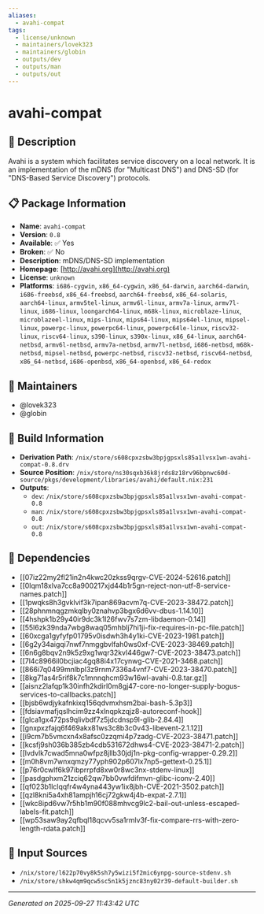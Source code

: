 ```yaml
---
aliases:
  - avahi-compat
tags:
  - license/unknown
  - maintainers/lovek323
  - maintainers/globin
  - outputs/dev
  - outputs/man
  - outputs/out
---
```


# avahi-compat

## 📝 Description

Avahi is a system which facilitates service discovery on a local
network.  It is an implementation of the mDNS (for "Multicast
DNS") and DNS-SD (for "DNS-Based Service Discovery")
protocols.


## 📋 Package Information

- **Name**: `avahi-compat`
- **Version**: `0.8`
- **Available**: ✅ Yes
- **Broken**: ✅ No
- **Description**: mDNS/DNS-SD implementation
- **Homepage**: [http://avahi.org](http://avahi.org)
- **License**: `unknown`
- **Platforms**: `i686-cygwin`, `x86_64-cygwin`, `x86_64-darwin`, `aarch64-darwin`, `i686-freebsd`, `x86_64-freebsd`, `aarch64-freebsd`, `x86_64-solaris`, `aarch64-linux`, `armv5tel-linux`, `armv6l-linux`, `armv7a-linux`, `armv7l-linux`, `i686-linux`, `loongarch64-linux`, `m68k-linux`, `microblaze-linux`, `microblazeel-linux`, `mips-linux`, `mips64-linux`, `mips64el-linux`, `mipsel-linux`, `powerpc-linux`, `powerpc64-linux`, `powerpc64le-linux`, `riscv32-linux`, `riscv64-linux`, `s390-linux`, `s390x-linux`, `x86_64-linux`, `aarch64-netbsd`, `armv6l-netbsd`, `armv7a-netbsd`, `armv7l-netbsd`, `i686-netbsd`, `m68k-netbsd`, `mipsel-netbsd`, `powerpc-netbsd`, `riscv32-netbsd`, `riscv64-netbsd`, `x86_64-netbsd`, `i686-openbsd`, `x86_64-openbsd`, `x86_64-redox`
## 👥 Maintainers

- @lovek323
- @globin


## 🔧 Build Information

- **Derivation Path**: `/nix/store/s608cpxzsbw3bpjgpsxls85a1lvsx1wn-avahi-compat-0.8.drv`
- **Source Position**: `/nix/store/ns30sqxb36k8jrds8z18rv96bpnwc60d-source/pkgs/development/libraries/avahi/default.nix:231`
- **Outputs**:
  - `dev`:  `/nix/store/s608cpxzsbw3bpjgpsxls85a1lvsx1wn-avahi-compat-0.8`
  - `man`:  `/nix/store/s608cpxzsbw3bpjgpsxls85a1lvsx1wn-avahi-compat-0.8`
  - `out`:  `/nix/store/s608cpxzsbw3bpjgpsxls85a1lvsx1wn-avahi-compat-0.8`

## 🔗 Dependencies

- [[07iz22my2fl21in2n4kwc20zkss9qrgv-CVE-2024-52616.patch]]
- [[0lqm18xlva7cc8a900217xjd44b1r5gn-reject-non-utf-8-service-names.patch]]
- [[1pwqks8h3gvklvif3k7ipan869acvm7q-CVE-2023-38472.patch]]
- [[28phnmnqgzmkqlby0znahvp3bgx6d6vv-dbus-1.14.10]]
- [[4hshpk1b29y40ir9dc3k1l26fwv7s7zm-libdaemon-0.14]]
- [[55l6zk39nda7wbg8waq05mhblj7hi1ji-fix-requires-in-pc-file.patch]]
- [[60xcga1gyfyfp01795v0isdwh3h4y1ki-CVE-2023-1981.patch]]
- [[6g2y34aigqi7nwf7nmggbvlfah0ws0xf-CVE-2023-38469.patch]]
- [[6n6g8bqv2n9k5z9xg1wqr32kvl446gw7-CVE-2023-38473.patch]]
- [[7l4c8966il0bcjiac4gq88i4x17cynwg-CVE-2021-3468.patch]]
- [[866i7q0499mnlbpl3z9rnm7336a4vnf7-CVE-2023-38470.patch]]
- [[8kg71as4r5rif8k7c1mnnqhcm93w16wl-avahi-0.8.tar.gz]]
- [[aisnz2lafqp1k30infh2kdirl0m8gj47-core-no-longer-supply-bogus-services-to-callbacks.patch]]
- [[bjsb6wdjykafnkixq156qdvmxhsm2bai-bash-5.3p3]]
- [[fdsiavmafjqslhcim9zz4xlnqpkzqjz8-autoreconf-hook]]
- [[glca1gx472ps9qlivbdf7z5jdcdnsp9l-glib-2.84.4]]
- [[gnxpxzfajq6f469akx81ws3c8b3c0v43-libevent-2.1.12]]
- [[i9cm7b5vmcxn4x8afsc0zzqmi4p7zadg-CVE-2023-38471.patch]]
- [[kcsfj9sh036b385zb4cdb531672dhws4-CVE-2023-38471-2.patch]]
- [[lvdvlk7cwad5mna0wfpz8jllb30jdj1n-pkg-config-wrapper-0.29.2]]
- [[m0h8vm7wnxqmzy77yph902p607lx7np5-gettext-0.25.1]]
- [[p76r0cwlf6k97ibprrpfd8xw0r8wc3nx-stdenv-linux]]
- [[pasdgphxm21zciq62qw7bb0vwfdifmvn-glibc-iconv-2.40]]
- [[qf023b1lclqqfr4w4yna443yw1ix8jbh-CVE-2021-3502.patch]]
- [[qzl8kni5a4xh81ampjh16cj72gkw4j4b-expat-2.7.1]]
- [[wkc8ipd6vw7r5hb1m90f088mhvcg9lc2-bail-out-unless-escaped-labels-fit.patch]]
- [[wp53saw9ay2qfbql18qcvv5sa1rmlv3f-fix-compare-rrs-with-zero-length-rdata.patch]]

## 📁 Input Sources

- `/nix/store/l622p70vy8k5sh7y5wizi5f2mic6ynpg-source-stdenv.sh`
- `/nix/store/shkw4qm9qcw5sc5n1k5jznc83ny02r39-default-builder.sh`

---
*Generated on 2025-09-27 11:43:42 UTC*
